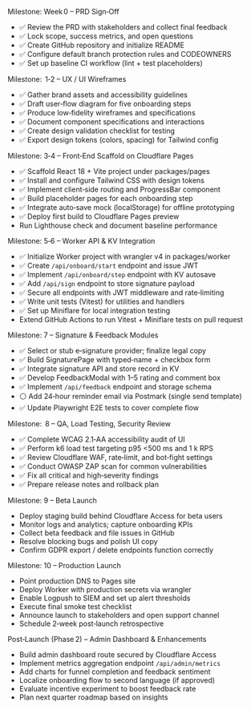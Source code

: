 

Milestone: Week 0 – PRD Sign‑Off

* ✅ Review the PRD with stakeholders and collect final feedback
* ✅ Lock scope, success metrics, and open questions
* ✅ Create GitHub repository and initialize README
* ✅ Configure default branch protection rules and CODEOWNERS
* ✅ Set up baseline CI workflow (lint + test placeholders)

Milestone:  1‑2 – UX / UI Wireframes

* ✅ Gather brand assets and accessibility guidelines
* ✅ Draft user‑flow diagram for five onboarding steps
* ✅ Produce low‑fidelity wireframes and specifications
* ✅ Document component specifications and interactions
* ✅ Create design validation checklist for testing
* ✅ Export design tokens (colors, spacing) for Tailwind config

Milestone: 3‑4 – Front‑End Scaffold on Cloudflare Pages

* ✅ Scaffold React 18 + Vite project under packages/pages
* ✅ Install and configure Tailwind CSS with design tokens
* ✅ Implement client‑side routing and ProgressBar component
* ✅ Build placeholder pages for each onboarding step
* ✅ Integrate auto‑save mock (localStorage) for offline prototyping
* ✅ Deploy first build to Cloudflare Pages preview
* Run Lighthouse check and document baseline performance

Milestone: 5‑6 – Worker API & KV Integration

* ✅ Initialize Worker project with wrangler v4 in packages/worker
* ✅ Create `/api/onboard/start` endpoint and issue JWT
* ✅ Implement `/api/onboard/step` endpoint with KV autosave
* ✅ Add `/api/sign` endpoint to store signature payload
* ✅ Secure all endpoints with JWT middleware and rate‑limiting
* ✅ Write unit tests (Vitest) for utilities and handlers
* ✅ Set up Miniflare for local integration testing
* Extend GitHub Actions to run Vitest + Miniflare tests on pull request

Milestone: 7 – Signature & Feedback Modules

* ✅ Select or stub e‑signature provider; finalize legal copy
* ✅ Build SignaturePage with typed‑name + checkbox form
* ✅ Integrate signature API and store record in KV
* ✅ Develop FeedbackModal with 1–5 rating and comment box
* ✅ Implement `/api/feedback` endpoint and storage schema
* ⚪️ Add 24‑hour reminder email via Postmark (single send template)
* ✅ Update Playwright E2E tests to cover complete flow

Milestone:  8 – QA, Load Testing, Security Review

* ✅ Complete WCAG 2.1‑AA accessibility audit of UI
* ✅ Perform k6 load test targeting p95 <500 ms and 1 k RPS
* ✅ Review Cloudflare WAF, rate‑limit, and bot‑fight settings
* ✅ Conduct OWASP ZAP scan for common vulnerabilities
* ✅ Fix all critical and high‑severity findings
* ✅ Prepare release notes and rollback plan

Milestone: 9 – Beta Launch

* Deploy staging build behind Cloudflare Access for beta users
* Monitor logs and analytics; capture onboarding KPIs
* Collect beta feedback and file issues in GitHub
* Resolve blocking bugs and polish UI copy
* Confirm GDPR export / delete endpoints function correctly

Milestone: 10 – Production Launch

* Point production DNS to Pages site
* Deploy Worker with production secrets via wrangler
* Enable Logpush to SIEM and set up alert thresholds
* Execute final smoke test checklist
* Announce launch to stakeholders and open support channel
* Schedule 2‑week post‑launch retrospective

Post‑Launch (Phase 2) – Admin Dashboard & Enhancements

* Build admin dashboard route secured by Cloudflare Access
* Implement metrics aggregation endpoint `/api/admin/metrics`
* Add charts for funnel completion and feedback sentiment
* Localize onboarding flow to second language (if approved)
* Evaluate incentive experiment to boost feedback rate
* Plan next quarter roadmap based on insights
